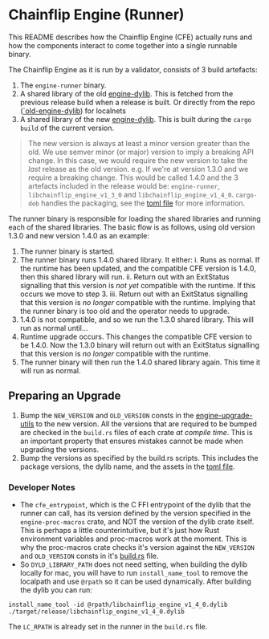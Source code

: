 # Chainflip Engine (Runner)

This README describes how the Chainflip Engine (CFE) actually runs and how the components interact to come together into a single runnable binary.

The Chainflip Engine as it is run by a validator, consists of 3 build artefacts:

1. The `engine-runner` binary.
2. A shared library of the old [engine-dylib](./../engine-dylib/). This is fetched from the previous release build when a release is built. Or directly from the repo ([`old-engine-dylib](./../old-engine-dylib/)) for localnets
3. A shared library of the new [engine-dylib](./../engine-dylib/). This is built during the `cargo build` of the current version.

> The new version is always at least a minor version greater than the old. We use semver minor (or major) version to imply a breaking API change. In this case, we would require the new version to take the *last* release as the old version.
e.g. If we're at version 1.3.0 and we require a breaking change. This would be called 1.4.0 and the 3 artefacts included in the release would be: `engine-runner`, `libchainflip_engine_v1_3_0` and `libchainflip_engine_v1_4_0`.
`cargo-deb` handles the packaging, see the [toml file](./Cargo.toml) for more information.

The runner binary is responsible for loading the shared libraries and running each of the shared libraries. The basic flow is as follows, using old version 1.3.0 and new version 1.4.0 as an example:

1. The runner binary is started.
2. The runner binary runs 1.4.0 shared library. It either:
    i. Runs as normal. If the runtime has been updated, and the compatible CFE version is 1.4.0, then this shared library will run.
    ii. Return out with an ExitStatus signalling that this version is *not yet* compatible with the runtime. If this occurs we move to step 3.
    iii. Return out with an ExitStatus signalling that this version is *no longer* compatible with the runtime. Implying that the runner binary
    is too old and the operator needs to upgrade.
3. 1.4.0 is not compatible, and so we run the 1.3.0 shared library. This will run as normal until...
4. Runtime upgrade occurs. This changes the compatible CFE version to be 1.4.0. Now the 1.3.0 binary will return out with an ExitStatus signalling that this version is *no longer* compatible with the runtime.
5. The runner binary will then run the 1.4.0 shared library again. This time it will run as normal.

## Preparing an Upgrade

1. Bump the `NEW_VERSION` and `OLD_VERSION` consts in the [engine-upgrade-utils](./../engine-upgrade-utils/src/lib.rs) to the new version.
All the versions that are required to be bumped are checked in the `build.rs` files of each crate *at compile time*. This is an important property that ensures mistakes cannot be made when upgrading the versions.
2. Bump the versions as specified by the build.rs scripts. This includes the package versions, the dylib name, and the assets in the [toml file](./Cargo.toml).

### Developer Notes

- The `cfe_entrypoint`, which is the C FFI entrypoint of the dylib that the runner can call, has its version defined by the version specified in the `engine-proc-macros` crate, and NOT the version of the dylib crate itself. This is perhaps a little counterintuitive, but it's just how Rust environment variables and proc-macros work at the moment. This is why the proc-macros crate checks it's version against the `NEW_VERSION` and `OLD_VERSION` consts in it's [build.rs](./../engine-proc-macros/build.rs) file.
- So `DYLD_LIBRARY_PATH` does not need setting, when building the dylib locally for mac, you will have to run `install_name_tool` to remove the localpath and use `@rpath` so it can be used dynamically. After building the dylib you can run:

 ```shell
 install_name_tool -id @rpath/libchainflip_engine_v1_4_0.dylib ./target/release/libchainflip_engine_v1_4_0.dylib
 ```

The `LC_RPATH` is already set in the runner in the `build.rs` file.
